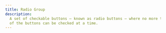 ```yaml
---
title: Radio Group
description:
  A set of checkable buttons — known as radio buttons — where no more than one
  of the buttons can be checked at a time.
---
```

